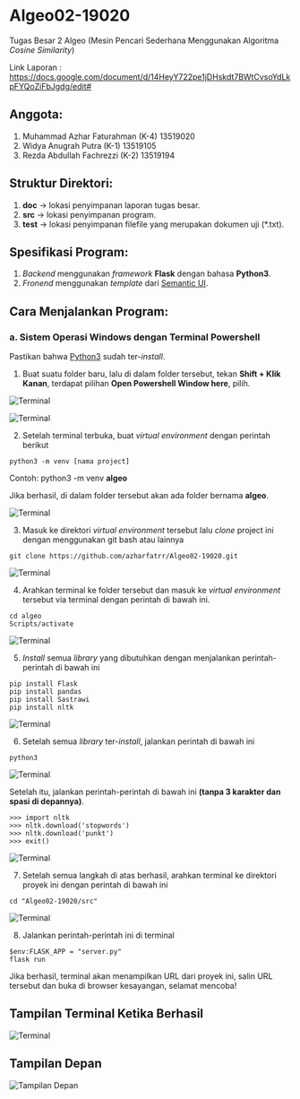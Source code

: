 # Algeo02-19020
Tugas Besar 2 Algeo (Mesin Pencari Sederhana Menggunakan Algoritma *Cosine Similarity*)

Link Laporan :
https://docs.google.com/document/d/14HeyY722pe1jDHskdt7BWtCvsoYdLkpFYQoZiFbJgdg/edit#

## Anggota:
1. Muhammad Azhar Faturahman (K-4) 13519020
2. Widya Anugrah Putra (K-1) 13519105
3. Rezda Abdullah Fachrezzi (K-2) 13519194

## Struktur Direktori:
1. **doc** -> lokasi penyimpanan laporan tugas besar.
2. **src** -> lokasi penyimpanan program.
3. **test** -> lokasi penyimpanan filefile yang merupakan dokumen uji (\*.txt).

## Spesifikasi Program:
1. *Backend* menggunakan *framework* **Flask** dengan bahasa **Python3**.
2. *Fronend* menggunakan *template* dari [Semantic UI](https://semantic-ui.com).

## Cara Menjalankan Program:

### a. Sistem Operasi Windows dengan Terminal Powershell

Pastikan bahwa [Python3](https://www.python.org/download/releases/3.0/) sudah ter-*install*.

1. Buat suatu folder baru, lalu di dalam folder tersebut, tekan **Shift + Klik Kanan**, terdapat pilihan **Open Powershell Window here**, pilih.

![Terminal](https://image.prntscr.com/image/IQzjuc0rQlm4ouwlWdv5Ew.png)

![Terminal](https://image.prntscr.com/image/f7qbe7TPQkCyxR2mplRbDQ.png)

2. Setelah terminal terbuka, buat *virtual environment* dengan perintah berikut
```
python3 -m venv [nama project]
```
Contoh: python3 -m venv **algeo**

Jika berhasil, di dalam folder tersebut akan ada folder bernama **algeo**.

![Terminal](https://image.prntscr.com/image/T0qEB9ZmTjahFSiJeDSO0g.png)

3. Masuk ke direktori *virtual environment* tersebut lalu *clone* project ini dengan menggunakan git bash atau lainnya
``` 
git clone https://github.com/azharfatrr/Algeo02-19020.git
```

![Terminal](https://image.prntscr.com/image/N8oGUWazTwiiVgOrF-eBZA.png)

4. Arahkan terminal ke folder tersebut dan masuk ke *virtual environment* tersebut via terminal dengan perintah di bawah ini.
```
cd algeo
Scripts/activate
```

![Terminal](https://image.prntscr.com/image/kxNU43EyQFKY0NBXS7FRNw.png)

5. *Install* semua *library* yang dibutuhkan dengan menjalankan perintah-perintah di bawah ini
```
pip install Flask
pip install pandas
pip install Sastrawi
pip install nltk
```

![Terminal](https://image.prntscr.com/image/3mQFKx5gTuubHBsPrSEGyg.png)

6. Setelah semua *library* ter-*install*, jalankan perintah di bawah ini
```
python3
```

![Terminal](https://image.prntscr.com/image/LvA2Ys7wSwmYUG_nNOoP3Q.png)

Setelah itu, jalankan perintah-perintah di bawah ini **(tanpa 3 karakter dan spasi di depannya)**.
```
>>> import nltk
>>> nltk.download('stopwords')
>>> nltk.download('punkt')
>>> exit()
```

![Terminal](https://image.prntscr.com/image/VERmkR_YS_e4gnWe8e-2fQ.png)

7. Setelah semua langkah di atas berhasil, arahkan terminal ke direktori proyek ini dengan perintah di bawah ini
```
cd "Algeo02-19020/src"
```

![Terminal](https://image.prntscr.com/image/fhMgAwLxQAGMbjg5FGqgtQ.png)

8. Jalankan perintah-perintah ini di terminal
```
$env:FLASK_APP = "server.py"
flask run
```

Jika berhasil, terminal akan menampilkan URL dari proyek ini, salin URL tersebut dan buka di browser kesayangan, selamat mencoba!

## Tampilan Terminal Ketika Berhasil

![Terminal](https://image.prntscr.com/image/VPo9QamSRx2eCrN10dg-rQ.png)

## Tampilan Depan

![Tampilan Depan](https://image.prntscr.com/image/uS3RFPbUSrmoP2kRWNb3JQ.png)
